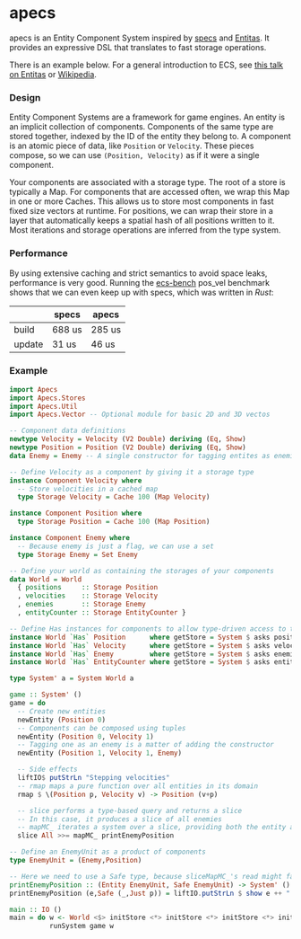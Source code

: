 # apecs

apecs is an Entity Component System inspired by [specs](https://github.com/slide-rs/specs) and [Entitas](https://github.com/sschmid/Entitas-CSharp).
It provides an expressive DSL that translates to fast storage operations.

There is an example below.
For a general introduction to ECS, see [this talk on Entitas](https://www.youtube.com/watch?v=lNTaC-JWmdI&feature=youtu.be&t=218) or [Wikipedia](https://en.wikipedia.org/wiki/Entity–component–system).

### Design
Entity Component Systems are a framework for game engines.
An entity is an implicit collection of components.
Components of the same type are stored together, indexed by the ID of the entity they belong to.
A component is an atomic piece of data, like `Position` or `Velocity`.
These pieces compose, so we can use `(Position, Velocity)` as if it were a single component.

Your components are associated with a storage type.
The root of a store is typically a Map.
For components that are accessed often, we wrap this Map in one or more Caches.
This allows us to store most components in fast fixed size vectors at runtime.
For positions, we can wrap their store in a layer that automatically keeps a spatial hash of all positions written to it.
Most iterations and storage operations are inferred from the type system.

### Performance
By using extensive caching and strict semantics to avoid space leaks, performance is very good.
Running the [ecs-bench](https://github.com/lschmierer/ecs_bench) pos_vel benchmark shows that we can even keep up with specs, which was written in _Rust_:

|     | specs | apecs |
| --- | ----- | --- |
| build | 688 us | 285 us | 
| update | 31 us | 46 us |

### Example
```haskell
import Apecs
import Apecs.Stores
import Apecs.Util
import Apecs.Vector -- Optional module for basic 2D and 3D vectos

-- Component data definitions
newtype Velocity = Velocity (V2 Double) deriving (Eq, Show)
newtype Position = Position (V2 Double) deriving (Eq, Show)
data Enemy = Enemy -- A single constructor for tagging entites as enemies

-- Define Velocity as a component by giving it a storage type
instance Component Velocity where
  -- Store velocities in a cached map
  type Storage Velocity = Cache 100 (Map Velocity)

instance Component Position where
  type Storage Position = Cache 100 (Map Position)

instance Component Enemy where
  -- Because enemy is just a flag, we can use a set
  type Storage Enemy = Set Enemy

-- Define your world as containing the storages of your components
data World = World
  { positions     :: Storage Position
  , velocities    :: Storage Velocity
  , enemies       :: Storage Enemy
  , entityCounter :: Storage EntityCounter }

-- Define Has instances for components to allow type-driven access to their storages
instance World `Has` Position      where getStore = System $ asks positions
instance World `Has` Velocity      where getStore = System $ asks velocities
instance World `Has` Enemy         where getStore = System $ asks enemies
instance World `Has` EntityCounter where getStore = System $ asks entityCounter

type System' a = System World a

game :: System' ()
game = do
  -- Create new entities
  newEntity (Position 0)
  -- Components can be composed using tuples
  newEntity (Position 0, Velocity 1)
  -- Tagging one as an enemy is a matter of adding the constructor
  newEntity (Position 1, Velocity 1, Enemy)

  -- Side effects
  liftIO$ putStrLn "Stepping velocities"
  -- rmap maps a pure function over all entities in its domain
  rmap $ \(Position p, Velocity v) -> Position (v+p)

  -- slice performs a type-based query and returns a slice
  -- In this case, it produces a slice of all enemies
  -- mapMC_ iterates a system over a slice, providing both the entity and associated components
  slice All >>= mapMC_ printEnemyPosition

-- Define an EnemyUnit as a product of components
type EnemyUnit = (Enemy,Position)

-- Here we need to use a Safe type, because sliceMapMC_'s read might fail
printEnemyPosition :: (Entity EnemyUnit, Safe EnemyUnit) -> System' ()
printEnemyPosition (e,Safe (_,Just p)) = liftIO.putStrLn $ show e ++ " has " ++ show p

main :: IO ()
main = do w <- World <$> initStore <*> initStore <*> initStore <*> initCounter
          runSystem game w
```
